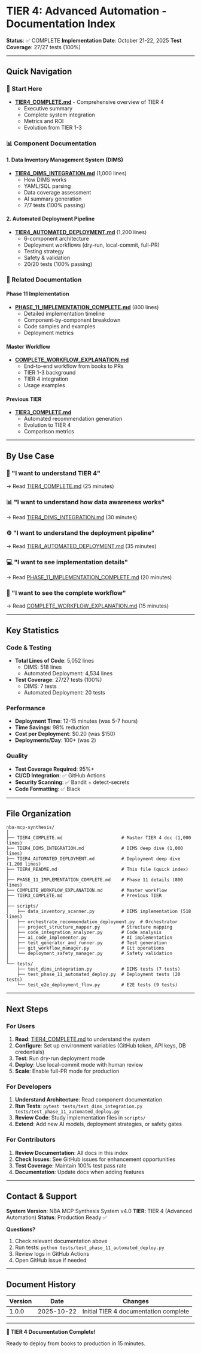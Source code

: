 # TIER 4: Advanced Automation - Documentation Index

**Status**: ✅ COMPLETE
**Implementation Date**: October 21-22, 2025
**Test Coverage**: 27/27 tests (100%)

---

## Quick Navigation

### 🎯 Start Here
- **[TIER4_COMPLETE.md](TIER4_COMPLETE.md)** - Comprehensive overview of TIER 4
  - Executive summary
  - Complete system integration
  - Metrics and ROI
  - Evolution from TIER 1-3

### 📊 Component Documentation

#### 1. Data Inventory Management System (DIMS)
- **[TIER4_DIMS_INTEGRATION.md](TIER4_DIMS_INTEGRATION.md)** (1,000 lines)
  - How DIMS works
  - YAML/SQL parsing
  - Data coverage assessment
  - AI summary generation
  - 7/7 tests (100% passing)

#### 2. Automated Deployment Pipeline
- **[TIER4_AUTOMATED_DEPLOYMENT.md](TIER4_AUTOMATED_DEPLOYMENT.md)** (1,200 lines)
  - 6-component architecture
  - Deployment workflows (dry-run, local-commit, full-PR)
  - Testing strategy
  - Safety & validation
  - 20/20 tests (100% passing)

### 📖 Related Documentation

#### Phase 11 Implementation
- **[PHASE_11_IMPLEMENTATION_COMPLETE.md](PHASE_11_IMPLEMENTATION_COMPLETE.md)** (800 lines)
  - Detailed implementation timeline
  - Component-by-component breakdown
  - Code samples and examples
  - Deployment metrics

#### Master Workflow
- **[COMPLETE_WORKFLOW_EXPLANATION.md](COMPLETE_WORKFLOW_EXPLANATION.md)**
  - End-to-end workflow from books to PRs
  - TIER 1-3 background
  - TIER 4 integration
  - Usage examples

#### Previous TIER
- **[TIER3_COMPLETE.md](TIER3_COMPLETE.md)**
  - Automated recommendation generation
  - Evolution to TIER 4
  - Comparison metrics

---

## By Use Case

### 🚀 "I want to understand TIER 4"
→ Read [TIER4_COMPLETE.md](TIER4_COMPLETE.md) (25 minutes)

### 📊 "I want to understand how data awareness works"
→ Read [TIER4_DIMS_INTEGRATION.md](TIER4_DIMS_INTEGRATION.md) (30 minutes)

### ⚙️ "I want to understand the deployment pipeline"
→ Read [TIER4_AUTOMATED_DEPLOYMENT.md](TIER4_AUTOMATED_DEPLOYMENT.md) (35 minutes)

### 💻 "I want to see implementation details"
→ Read [PHASE_11_IMPLEMENTATION_COMPLETE.md](PHASE_11_IMPLEMENTATION_COMPLETE.md) (20 minutes)

### 🔄 "I want to see the complete workflow"
→ Read [COMPLETE_WORKFLOW_EXPLANATION.md](COMPLETE_WORKFLOW_EXPLANATION.md) (15 minutes)

---

## Key Statistics

### Code & Testing
- **Total Lines of Code**: 5,052 lines
  - DIMS: 518 lines
  - Automated Deployment: 4,534 lines
- **Test Coverage**: 27/27 tests (100%)
  - DIMS: 7 tests
  - Automated Deployment: 20 tests

### Performance
- **Deployment Time**: 12-15 minutes (was 5-7 hours)
- **Time Savings**: 98% reduction
- **Cost per Deployment**: $0.20 (was $150)
- **Deployments/Day**: 100+ (was 2)

### Quality
- **Test Coverage Required**: 95%+
- **CI/CD Integration**: ✅ GitHub Actions
- **Security Scanning**: ✅ Bandit + detect-secrets
- **Code Formatting**: ✅ Black

---

## File Organization

```
nba-mcp-synthesis/
│
├── TIER4_COMPLETE.md                      # Master TIER 4 doc (1,000 lines)
├── TIER4_DIMS_INTEGRATION.md              # DIMS deep dive (1,000 lines)
├── TIER4_AUTOMATED_DEPLOYMENT.md          # Deployment deep dive (1,200 lines)
├── TIER4_README.md                        # This file (quick index)
│
├── PHASE_11_IMPLEMENTATION_COMPLETE.md    # Phase 11 details (800 lines)
├── COMPLETE_WORKFLOW_EXPLANATION.md       # Master workflow
├── TIER3_COMPLETE.md                      # Previous TIER
│
├── scripts/
│   ├── data_inventory_scanner.py          # DIMS implementation (518 lines)
│   ├── orchestrate_recommendation_deployment.py  # Orchestrator
│   ├── project_structure_mapper.py        # Structure mapping
│   ├── code_integration_analyzer.py       # Code analysis
│   ├── ai_code_implementer.py             # AI implementation
│   ├── test_generator_and_runner.py       # Test generation
│   ├── git_workflow_manager.py            # Git operations
│   └── deployment_safety_manager.py       # Safety validation
│
└── tests/
    ├── test_dims_integration.py           # DIMS tests (7 tests)
    ├── test_phase_11_automated_deploy.py  # Deployment tests (20 tests)
    └── test_e2e_deployment_flow.py        # E2E tests (9 tests)
```

---

## Next Steps

### For Users
1. **Read**: [TIER4_COMPLETE.md](TIER4_COMPLETE.md) to understand the system
2. **Configure**: Set up environment variables (GitHub token, API keys, DB credentials)
3. **Test**: Run dry-run deployment mode
4. **Deploy**: Use local-commit mode with human review
5. **Scale**: Enable full-PR mode for production

### For Developers
1. **Understand Architecture**: Read component documentation
2. **Run Tests**: `pytest tests/test_dims_integration.py tests/test_phase_11_automated_deploy.py`
3. **Review Code**: Study implementation files in `scripts/`
4. **Extend**: Add new AI models, deployment strategies, or safety gates

### For Contributors
1. **Review Documentation**: All docs in this index
2. **Check Issues**: See GitHub issues for enhancement opportunities
3. **Test Coverage**: Maintain 100% test pass rate
4. **Documentation**: Update docs when adding features

---

## Contact & Support

**System Version**: NBA MCP Synthesis System v4.0
**TIER**: TIER 4 (Advanced Automation)
**Status**: Production Ready ✅

**Questions?**
1. Check relevant documentation above
2. Run tests: `python tests/test_phase_11_automated_deploy.py`
3. Review logs in GitHub Actions
4. Open GitHub issue if needed

---

## Document History

| Version | Date | Changes |
|---------|------|---------|
| 1.0.0 | 2025-10-22 | Initial TIER 4 documentation complete |

---

**🎉 TIER 4 Documentation Complete!**

Ready to deploy from books to production in 15 minutes.
